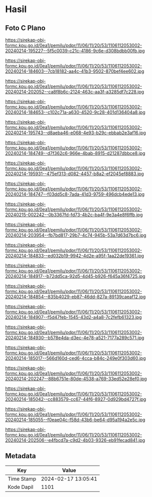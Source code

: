 # Hasil

## Foto C Plano

https://sirekap-obj-formc.kpu.go.id/0ea1/pemilu/pdpr/11/06/11/20/53/1106112053002-20240214-195227--5f5c0039-c21c-4186-9c6e-d308bdbb00fb.jpg

https://sirekap-obj-formc.kpu.go.id/0ea1/pemilu/pdpr/11/06/11/20/53/1106112053002-20240214-184603--7cb18182-aa4c-41b3-9502-870bef4ee602.jpg

https://sirekap-obj-formc.kpu.go.id/0ea1/pemilu/pdpr/11/06/11/20/53/1106112053002-20240214-202052--ca8f8b6c-2124-463c-aa3f-a3285df7c228.jpg

https://sirekap-obj-formc.kpu.go.id/0ea1/pemilu/pdpr/11/06/11/20/53/1106112053002-20240214-184653--c102c71a-a630-4520-9c28-401d136404a8.jpg

https://sirekap-obj-formc.kpu.go.id/0ea1/pemilu/pdpr/11/06/11/20/53/1106112053002-20240214-195743--d8aeba46-e068-4e93-b29c-ebbab2e3af16.jpg

https://sirekap-obj-formc.kpu.go.id/0ea1/pemilu/pdpr/11/06/11/20/53/1106112053002-20240214-184749--d7f362c6-966e-4bab-8915-d21287dbbce8.jpg

https://sirekap-obj-formc.kpu.go.id/0ea1/pemilu/pdpr/11/06/11/20/53/1106112053002-20240214-195931--475ef313-d082-4457-b8a2-ef2045ef8883.jpg

https://sirekap-obj-formc.kpu.go.id/0ea1/pemilu/pdpr/11/06/11/20/53/1106112053002-20240214-184747--f03dd5c8-7ada-41d3-9759-496dcb4ede13.jpg

https://sirekap-obj-formc.kpu.go.id/0ea1/pemilu/pdpr/11/06/11/20/53/1106112053002-20240215-002242--0b3367fd-fd73-4b2c-ba4f-9e3a4e8f6ffb.jpg

https://sirekap-obj-formc.kpu.go.id/0ea1/pemilu/pdpr/11/06/11/20/53/1106112053002-20240214-203954--fb7bd817-29b7-4c74-945b-53a7d63d7bc6.jpg

https://sirekap-obj-formc.kpu.go.id/0ea1/pemilu/pdpr/11/06/11/20/53/1106112053002-20240214-184833--ed032b19-9942-4d2e-a95f-1aa22de19361.jpg

https://sirekap-obj-formc.kpu.go.id/0ea1/pemilu/pdpr/11/06/11/20/53/1106112053002-20240214-184917--b72dd5ca-92d5-4d45-b926-f645a36f4725.jpg

https://sirekap-obj-formc.kpu.go.id/0ea1/pemilu/pdpr/11/06/11/20/53/1106112053002-20240214-184854--835b4029-eb87-46dd-827a-89139caeaf12.jpg

https://sirekap-obj-formc.kpu.go.id/0ea1/pemilu/pdpr/11/06/11/20/53/1106112053002-20240214-184907--f5d47feb-1545-43d2-a4a8-7c2fefb61323.jpg

https://sirekap-obj-formc.kpu.go.id/0ea1/pemilu/pdpr/11/06/11/20/53/1106112053002-20240214-184930--b578e4da-d3ec-4e78-a521-7177a289c571.jpg

https://sirekap-obj-formc.kpu.go.id/0ea1/pemilu/pdpr/11/06/11/20/53/1106112053002-20240214-185017--566d160d-ced6-4cca-b84c-249e0f303d60.jpg

https://sirekap-obj-formc.kpu.go.id/0ea1/pemilu/pdpr/11/06/11/20/53/1106112053002-20240214-202247--88b6751e-80de-4538-a769-33ed52e28ef0.jpg

https://sirekap-obj-formc.kpu.go.id/0ea1/pemilu/pdpr/11/06/11/20/53/1106112053002-20240214-185042--cc883579-cc67-44f6-8927-0d929bd4727f.jpg

https://sirekap-obj-formc.kpu.go.id/0ea1/pemilu/pdpr/11/06/11/20/53/1106112053002-20240214-185055--f0eae04c-f58d-43b6-be64-d95a194a2e5c.jpg

https://sirekap-obj-formc.kpu.go.id/0ea1/pemilu/pdpr/11/06/11/20/53/1106112053002-20240214-202506--e4fbcd7a-c9d2-4b03-9326-eb91fecad841.jpg


## Metadata

| Key        | Value               |
| ---------- | ------------------- |
| Time Stamp | 2024-02-17 13:05:41 |
| Kode Dapil | 1101                |



